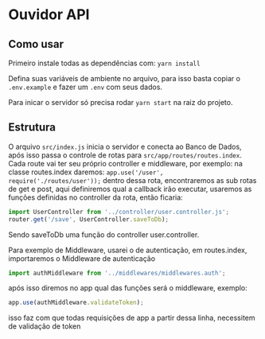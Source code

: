 # Ouvidor API

## Como usar

Primeiro instale todas as dependências com: `yarn install`

Defina suas variáveis de ambiente no arquivo, para isso basta copiar o `.env.example` e fazer um `.env` com seus dados.

Para inicar o servidor só precisa rodar `yarn start` na raiz do projeto.

## Estrutura

O arquivo `src/index.js` inicia o servidor e conecta ao Banco de Dados, após isso passa o controle de rotas para `src/app/routes/routes.index`. Cada route vai ter seu próprio controller e middleware, por exemplo: na classe routes.index daremos:
`app.use('/user', require('./routes/user'));`
dentro dessa rota, encontraremos as sub rotas de get e post, aqui definiremos qual a callback irão executar, usaremos as funções definidas no controller da rota, então ficaria:

```javascript
import UserController from '../controller/user.controller.js';
router.get('/save', UserController.saveToDb);
```

Sendo saveToDb uma função do controller user.controller.

Para exemplo de Middleware, usarei o de autenticação, em routes.index, importaremos o Middleware de autenticação

```javascript
import authMiddleware from '../middlewares/middlewares.auth';
```

após isso diremos no app qual das funções será o middleware, exemplo:

```javascript
app.use(authMiddleware.validateToken);
```

isso faz com que todas requisições de app a partir dessa linha, necessitem de validação de token
